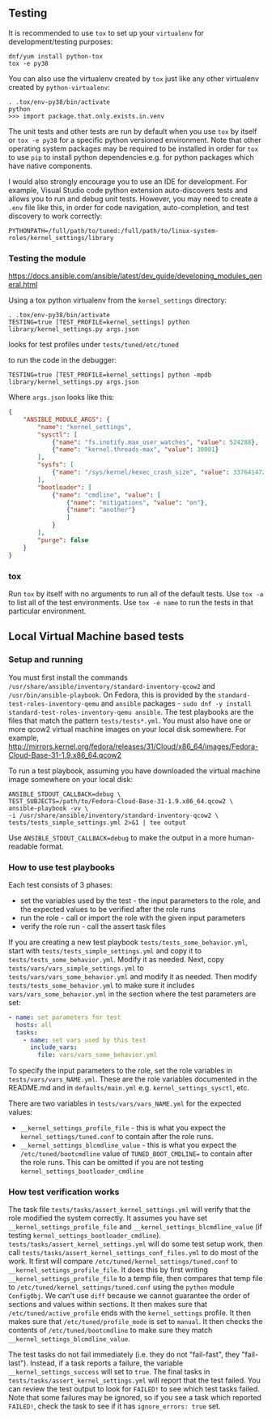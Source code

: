 
## Testing

It is recommended to use `tox` to set up your `virtualenv` for
development/testing purposes:
```
dnf/yum install python-tox
tox -e py38
```
You can also use the virtualenv created by `tox` just like any
other virtualenv created by `python-virtualenv`:
```
. .tox/env-py38/bin/activate
python
>>> import package.that.only.exists.in.venv
```
The unit tests and other tests are run by default when you use `tox` by itself
or `tox -e py38` for a specific python versioned environment.  Note that other
operating system packages may be required to be installed in order for `tox`
to use `pip` to install python dependencies e.g. for python packages which
have native components.

I would also strongly encourage you to use an IDE for development. For example,
Visual Studio code python extension auto-discovers tests and allows you to
run and debug unit tests.  However, you may need to create a `.env` file like
this, in order for code navigation, auto-completion, and test discovery to
work correctly:
```
PYTHONPATH=/full/path/to/tuned:/full/path/to/linux-system-roles/kernel_settings/library
```

### Testing the module

https://docs.ansible.com/ansible/latest/dev_guide/developing_modules_general.html

Using a tox python virtualenv from the `kernel_settings` directory:

    . .tox/env-py38/bin/activate
    TESTING=true [TEST_PROFILE=kernel_settings] python library/kernel_settings.py args.json

looks for test profiles under `tests/tuned/etc/tuned`

to run the code in the debugger:

    TESTING=true [TEST_PROFILE=kernel_settings] python -mpdb library/kernel_settings.py args.json

Where `args.json` looks like this:
```json
{
    "ANSIBLE_MODULE_ARGS": {
        "name": "kernel_settings",
        "sysctl": [
            {"name": "fs.inotify.max_user_watches", "value": 524288},
            {"name": "kernel.threads-max", "value": 30001}
        ],
        "sysfs": [
            {"name": "/sys/kernel/kexec_crash_size", "value": 337641472}
        ],
        "bootloader": [
            {"name": "cmdline", "value": [
		        {"name": "mitigations", "value": "on"},
		        {"name": "another"}
	            ]
	        }
        ],
        "purge": false
    }
}
```

### tox

Run `tox` by itself with no arguments to run all of the default tests.  Use
`tox -a` to list all of the test environments.  Use `tox -e name` to run the
tests in that particular environment.

## Local Virtual Machine based tests

### Setup and running

You must first install the commands
`/usr/share/ansible/inventory/standard-inventory-qcow2` and `/usr/bin/ansible-playbook`.  On Fedora, this is
provided by the `standard-test-roles-inventory-qemu` and `ansible` packages -
`sudo dnf -y install standard-test-roles-inventory-qemu ansible`.
The test playbooks are the files
that match the pattern `tests/tests*.yml`.  You must also have one or more
qcow2 virtual machine images on your local disk somewhere.  For example, http://mirrors.kernel.org/fedora/releases/31/Cloud/x86_64/images/Fedora-Cloud-Base-31-1.9.x86_64.qcow2

To run a test playbook, assuming you have downloaded the virtual machine image somewhere
on your local disk:
```
ANSIBLE_STDOUT_CALLBACK=debug \
TEST_SUBJECTS=/path/to/Fedora-Cloud-Base-31-1.9.x86_64.qcow2 \
ansible-playbook -vv \
-i /usr/share/ansible/inventory/standard-inventory-qcow2 \
tests/tests_simple_settings.yml 2>&1 | tee output
```
Use `ANSIBLE_STDOUT_CALLBACK=debug` to make the output in a more human-readable format.

### How to use test playbooks

Each test consists of 3 phases:
* set the variables used by the test - the input parameters to the role, and the expected values to be verified after the role runs
* run the role - call or import the role with the given input parameters
* verify the role run - call the assert task files

If you are creating a new test playbook `tests/tests_some_behavior.yml`, start with
`tests/tests_simple_settings.yml` and copy it to `tests/tests_some_behavior.yml`.
Modify it as needed.  Next, copy `tests/vars/vars_simple_settings.yml` to `tests/vars/vars_some_behavior.yml` and modify it as needed.  Then modify `tests/tests_some_behavior.yml` to make sure it includes `vars/vars_some_behavior.yml` in the section where the test
parameters are set:
```yaml
- name: set parameters for test
  hosts: all
  tasks:
    - name: set vars used by this test
      include_vars:
        file: vars/vars_some_behavior.yml
```

To specify the input parameters to the role, set the role variables in `tests/vars/vars_NAME.yml`.  These are the role variables documented in the README.md and in `defaults/main.yml` e.g. `kernel_settings_sysctl`, etc.

There are two variables in `tests/vars/vars_NAME.yml` for the expected values:

* `__kernel_settings_profile_file` - this is what you expect the
  `kernel_settings/tuned.conf` to contain after the role runs.
* `__kernel_settings_blcmdline_value` - this is what you expect the
  `/etc/tuned/bootcmdline` value of `TUNED_BOOT_CMDLINE=` to contain after the
  role runs.  This can be omitted if you are not testing `kernel_settings_bootloader_cmdline`

### How test verification works

The task file `tests/tasks/assert_kernel_settings.yml` will verify that the
role modified the system correctly.  It assumes you have set
`__kernel_settings_profile_file` and `__kernel_settings_blcmdline_value` (if
testing `kernel_settings_bootloader_cmdline`).
`tests/tasks/assert_kernel_settings.yml` will do some test setup work, then
call `tests/tasks/assert_kernel_settings_conf_files.yml` to do most of the
work.  It first will compare `/etc/tuned/kernel_settings/tuned.conf` to
`__kernel_settings_profile_file`.  It does this by first writing
`__kernel_settings_profile_file` to a temp file, then compares that temp file
to `/etc/tuned/kernel_settings/tuned.conf` using the `python` module
`ConfigObj`.  We can't use `diff` because we cannot guarantee the order of
sections and values within sections.  It then makes sure that
`/etc/tuned/active_profile` ends with the `kernel_settings` profile.  It then
makes sure that `/etc/tuned/profile_mode` is set to `manual`.  It then checks
the contents of `/etc/tuned/bootcmdline` to make sure they match
`__kernel_settings_blcmdline_value`.

The test tasks do not fail immediately (i.e. they do not "fail-fast", they
"fail-last"). Instead, if a task reports a failure, the variable
`__kernel_settings_success` will set to `true`.  The final tasks in
`tests/tasks/assert_kernel_settings.yml` will report that the test failed. You
can review the test output to look for `FAILED!` to see which test tasks
failed.  Note that some failures may be ignored, so if you see a task which
reported `FAILED!`, check the task to see if it has `ignore_errors: true` set.
